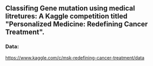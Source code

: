 ## Classifing Gene mutation using medical litretures: A Kaggle competition titled "Personalized Medicine: Redefining Cancer Treatment".


### Data:

https://www.kaggle.com/c/msk-redefining-cancer-treatment/data
